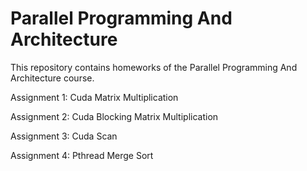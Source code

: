 # Parallel Programming And Architecture
This repository contains homeworks of the Parallel Programming And Architecture course. 

Assignment 1: Cuda Matrix Multiplication

Assignment 2: Cuda Blocking Matrix Multiplication

Assignment 3: Cuda Scan 

Assignment 4: Pthread Merge Sort